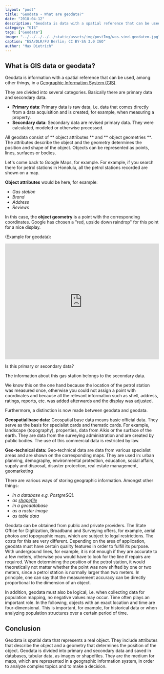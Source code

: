 ```yaml
---
layout: "post"
title: "Geodata - What are geodata?"
date: "2018-04-12"
description: "Geodata is data with a spatial reference that can be used, among other things, in a Geographic Information System ."
category: "GIS"
tags: ["Geodata"]
image: "../../../../../static/assets/img/postImg/was-sind-geodaten.jpg"
caption: "ESA/DLR/FU Berlin; CC BY-SA 3.0 IGO"
author: "Max Dietrich"
---
```



## What is GIS data or geodata?

Geodata is information with a spatial reference that can be used, among other things, in a [Geographic Information System (GIS)](/en/gis/geographic-information-system-what-is-gis "What is GIS?").

They are divided into several categories. Basically there are primary data and secondary data.

*   **Primary data**: Primary data is raw data, i.e. data that comes directly from a data acquisition and is created, for example, when measuring a property.
*   **Secondary data**: Secondary data are revised primary data. They were calculated, modeled or otherwise processed.

All geodata consist of ** object attributes ** and ** object geometries **. The attributes describe the object and the geometry determines the position and shape of the object. Objects can be represented as points, lines, surfaces or bodies.

Let's come back to Google Maps, for example. For example, if you search there for petrol stations in Honolulu, all the petrol stations recorded are shown on a map.

**Object attributes** would be here, for example:

*   _Gas station_
*	_Brand_
*   _Address_
*   _Reviews_

In this case, the **object geometry** is a point with the corresponding coordinates. Google has chosen a "red, upside down raindrop" for this point for a nice display.

(Example for geodata):

<div class="gatsby-resp-iframe-wrapper" style="padding-bottom:75%;position:relative;height:0;overflow:hidden"><iframe src="https://www.google.com/maps/embed?pb=!1m16!1m12!1m3!1d5255.6858645833445!2d-157.91487938763447!3d21.337430898960356!2m3!1f0!2f0!3f0!3m2!1i1024!2i768!4f13.1!2m1!1stankstelle%20honolulu%20shell!5e0!3m2!1sde!2sde!4v1570290782945!5m2!1sde!2sde" style="border:0;position:absolute;top:0;left:0;width:100%;height:100%" allowfullscreen="" frameborder="0"></iframe></div>

Is this primary or secondary data?

The information about this gas station belongs to the secondary data.

We know this on the one hand because the location of the petrol station was measured once, otherwise you could not assign a point with coordinates and because all the relevant information such as shell, address, ratings, reports, etc. was added afterwards and the display was adjusted.

Furthermore, a distinction is now made between geodata and geodata.

**Geospatial base data:** Geospatial base data means basic official data. They serve as the basis for specialist cards and thematic cards. For example, landscape (topography), properties, data from Alkis or the surface of the earth. They are data from the surveying administration and are created by public bodies. The use of this commercial data is restricted by law.

**Geo-technical data:** Geo-technical data are data from various specialist areas and are shown on the corresponding maps. They are used in: urban planning, demography, environmental protection, education, social affairs, supply and disposal, disaster protection, real estate management, geomarketing

There are various ways of storing geographic information. Amongst other things:

* _in a database e.g. PostgreSQL_
* _as [shapefile](/en/gis/what-is-shapefile "Shapefile")_
* _in a geodatabase_
* _as a raster image_
* _as table data_

Geodata can be obtained from public and private providers. The State Office for Digitization, Broadband and Surveying offers, for example, aerial photos and topographic maps, which are subject to legal restrictions. The costs for this are very different.
Depending on the area of ​​application, geodata must have certain quality features in order to fulfill its purpose. With underground lines, for example, it is not enough if they are accurate to a few meters, otherwise you would have to look for the line if repairs are required. When determining the position of the petrol station, it would theoretically not matter whether the point was now shifted by one or two meters, since a petrol station is normally larger than two meters. In principle, one can say that the measurement accuracy can be directly proportional to the dimension of an object.

In addition, geodata must also be logical, i.e. when collecting data for population mapping, no negative values ​​may occur. Time often plays an important role. In the following, objects with an exact location and time are four-dimensional. This is important, for example, for historical data or when analyzing population structures over a certain period of time.

## Conclusion

Geodata is spatial data that represents a real object. They include attributes that describe the object and a geometry that determines the position of the object. Geodata is divided into primary and secondary data and saved in databases, tabular data, as images or shapefiles. They are the medium for maps, which are represented in a geographic information system, in order to analyze complex topics and to make a decision.
